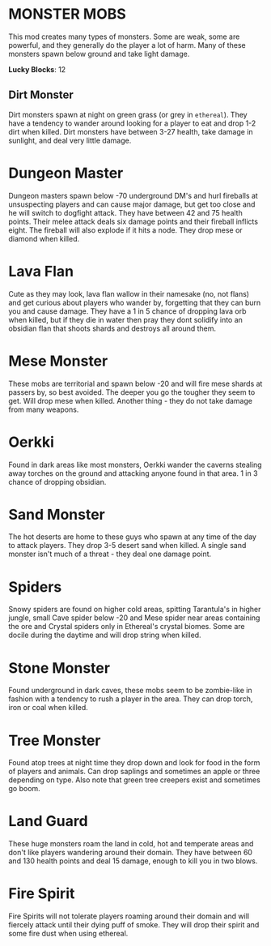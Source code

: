 # MONSTER MOBS

This mod creates many types of monsters. Some are weak, some are powerful, and they generally do the player a lot of harm. Many of these monsters spawn below ground and take light damage.

**Lucky Blocks**: 12

## Dirt Monster

Dirt monsters spawn at night on green grass (or grey in `ethereal`). They have a tendency to wander around looking for a player to eat and drop 1-2 dirt when killed. Dirt monsters have between 3-27 health, take damage in sunlight, and deal very little damage.

# Dungeon Master

Dungeon masters spawn below -70 underground DM's and hurl fireballs at unsuspecting players and can cause major damage, but get too close and he will switch to dogfight attack. They have between 42 and 75 health points. Their melee attack deals six damage points and their fireball inflicts eight. The fireball will also explode if it hits a node. They drop mese or diamond when killed.

# Lava Flan

Cute as they may look, lava flan wallow in their namesake (no, not flans) and get curious about players who wander by, forgetting that they can burn you and cause damage. They have a 1 in 5 chance of dropping lava orb when killed, but if they die in water then pray they dont solidify into an obsidian flan that shoots shards and destroys all around them.

# Mese Monster

These mobs are territorial and spawn below -20 and will fire mese shards at passers by, so best avoided. The deeper you go the tougher they seem to get. Will drop mese when killed. Another thing - they do not take damage from many weapons.

# Oerkki

Found in dark areas like most monsters, Oerkki wander the caverns stealing away torches on the ground and attacking anyone found in that area. 1 in 3 chance of dropping obsidian.

# Sand Monster

The hot deserts are home to these guys who spawn at any time of the day to attack players. They drop 3-5 desert sand when killed. A single sand monster isn't much of a threat - they deal one damage point.

# Spiders

Snowy spiders are found on higher cold areas, spitting Tarantula's in higher jungle, small Cave spider below -20 and Mese spider near areas containing the ore and Crystal spiders only in Ethereal's crystal biomes. Some are docile during the daytime and will drop string when killed.

# Stone Monster

Found underground in dark caves, these mobs seem to be zombie-like in fashion with a tendency to rush a player in the area. They can drop torch, iron or coal when killed.

# Tree Monster

Found atop trees at night time they drop down and look for food in the form of players and animals. Can drop saplings and sometimes an apple or three depending on type.  Also note that green tree creepers exist and sometimes go boom.

# Land Guard

These huge monsters roam the land in cold, hot and temperate areas and don't like players wandering around their domain. They have between 60 and 130 health points and deal 15 damage, enough to kill you in two blows.

# Fire Spirit

Fire Spirits will not tolerate players roaming around their domain and will fiercely attack until their dying puff of smoke. They will drop their spirit and some fire dust when using ethereal.
